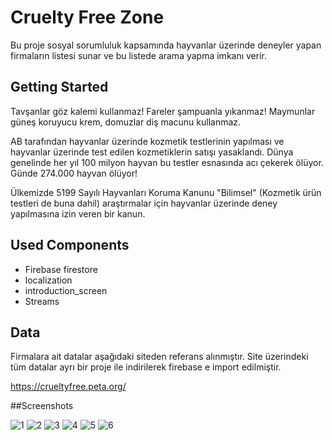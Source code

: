 # Cruelty Free Zone

Bu proje sosyal sorumluluk kapsamında hayvanlar üzerinde deneyler yapan firmaların listesi sunar ve bu listede arama yapma imkanı verir.

## Getting Started

Tavşanlar göz kalemi kullanmaz! Fareler şampuanla yıkanmaz!  Maymunlar güneş koruyucu krem, domuzlar diş macunu kullanmaz.

AB tarafından hayvanlar üzerinde kozmetik testlerinin yapılması ve hayvanlar üzerinde test edilen kozmetiklerin satışı yasaklandı. Dünya genelinde her yıl 100 milyon hayvan bu testler esnasında acı çekerek ölüyor. Günde 274.000 hayvan ölüyor!

Ülkemizde 5199 Sayılı Hayvanları Koruma Kanunu "Bilimsel" (Kozmetik ürün testleri de buna dahil) araştırmalar için hayvanlar üzerinde deney yapılmasına izin veren bir kanun.


## Used Components

- Firebase firestore
- localization
- introduction_screen
- Streams

## Data

Firmalara ait datalar aşağıdaki siteden referans alınmıştır. Site üzerindeki tüm datalar ayrı bir proje ile indirilerek firebase e import edilmiştir.

https://crueltyfree.peta.org/

##Screenshots

![1](https://user-images.githubusercontent.com/22741824/115149432-c069bf80-a06c-11eb-8020-bd66ee2d03e0.PNG)
![2](https://user-images.githubusercontent.com/22741824/115149434-c8296400-a06c-11eb-9e05-e1dae85abda1.PNG)
![3](https://user-images.githubusercontent.com/22741824/115149439-cf507200-a06c-11eb-95ab-4b2db2bb579e.PNG)
![4](https://user-images.githubusercontent.com/22741824/115149444-d4152600-a06c-11eb-9065-18fe5ea3cded.PNG)
![5](https://user-images.githubusercontent.com/22741824/115149448-d8d9da00-a06c-11eb-9c63-0b3496477356.PNG)
![6](https://user-images.githubusercontent.com/22741824/115149450-dd9e8e00-a06c-11eb-82a6-3b80b7fa6f34.PNG)
